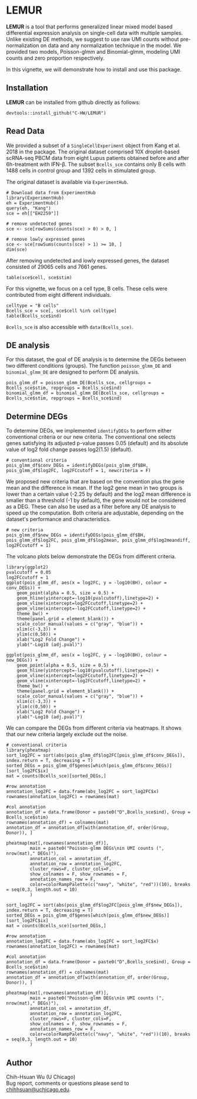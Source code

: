 # LEMUR

**LEMUR** is a tool that performs generalized linear mixed model based differential expression analysis on single-cell data with multiple samples. Unlike existing DE methods, we suggest to use raw UMI counts without pre-normalization on data and any normalization technique in the model. We provided two models, Poisson-glmm and Binomial-glmm, modeling UMI counts and zero proportion respectively.

In this vignette, we will demonstrate how to install and use this package.

## Installation

**LEMUR** can be installed from github directly as follows:
```{r}
devtools::install_github("C-HW/LEMUR")
```

## Read Data

We provided a subset of a `SingleCellExperiment` object from Kang et al. 2018 in the package. The original dataset comprised 10X droplet-based scRNA-seq PBCM data from eight Lupus patients obtained before and after 6h-treatment with IFN-β. The subset `Bcells_sce` contains only B cells with 1488 cells in control group and 1392 cells in stimulated group. 

The original dataset is available via `ExperimentHub`.

```{r}
# Download data from ExperimentHub
library(ExperimentHub)
eh = ExperimentHub()
query(eh, "Kang")
sce = eh[["EH2259"]]

# remove undetected genes
sce <- sce[rowSums(counts(sce) > 0) > 0, ]

# remove lowly expressed genes
sce <- sce[rowSums(counts(sce) > 1) >= 10, ]
dim(sce)
```
After removing undetected and lowly expressed genes, the dataset consisted of 29065 cells and 7661 genes. 

```{r}
table(sce$cell, sce$stim)
```

For this vignette, we focus on a cell type, B cells. These cells were contributed from eight different individuals.
```{r}
celltype = "B cells"
Bcells_sce = sce[, sce$cell %in% celltype]
table(Bcells_sce$ind)
```

`Bcells_sce` is also accessible with `data(Bcells_sce)`.


## DE analysis

For this dataset, the goal of DE analysis is to determine the DEGs between two different conditions (groups). The function `poisson_glmm_DE` and `binomial_glmm_DE` are designed to perform DE analysis.

```{r}
pois_glmm_df = poisson_glmm_DE(Bcells_sce, cellgroups = Bcells_sce$stim, repgroups = Bcells_sce$ind)
binomial_glmm_df = binomial_glmm_DE(Bcells_sce, cellgroups = Bcells_sce$stim, repgroups = Bcells_sce$ind)
```

## Determine DEGs

To determine DEGs, we implemented `identifyDEGs` to perform either conventional criteria or our new criteria. The conventional one selects genes satisfying its adjusted p-value passes 0.05 (default) and its absolute value of log2 fold change passes log2(1.5) (default).

```{r}
# conventional criteria
pois_glmm_df$conv_DEGs = identifyDEGs(pois_glmm_df$BH, pois_glmm_df$log2FC, log2FCcutoff = 1, newcriteria = F)
```

We proposed new criteria that are based on the convention plus the gene mean and the difference in mean. If the log2 gene mean in two groups is lower than a certain value (-2.25 by default) and the log2 mean difference is smaller than a threshold (-1 by default), the gene would not be considered as a DEG. These can also be used as a filter before any DE analysis to speed up the computation. Both criteria are adjustable, depending on the dataset's performance and characteristics.

```{r}
# new criteria
pois_glmm_df$new_DEGs = identifyDEGs(pois_glmm_df$BH, pois_glmm_df$log2FC, pois_glmm_df$log2mean, pois_glmm_df$log2meandiff, log2FCcutoff = 1)
```

The volcano plots below demonstrate the DEGs from different criteria.
```{r}
library(ggplot2)
pvalcutoff = 0.05
log2FCcutoff = 1
ggplot(pois_glmm_df, aes(x = log2FC, y = -log10(BH), colour = conv_DEGs)) +
    geom_point(alpha = 0.5, size = 0.5) +
    geom_hline(yintercept=-log10(pvalcutoff),linetype=2) +
    geom_vline(xintercept=log2FCcutoff,linetype=2) + 
    geom_vline(xintercept=-log2FCcutoff,linetype=2) +
    theme_bw() + 
    theme(panel.grid = element_blank()) + 
    scale_color_manual(values = c("gray", "blue")) +
    xlim(c(-3,3)) + 
    ylim(c(0,50)) + 
    xlab("Log2 Fold Change") + 
    ylab("-Log10 (adj.pval)")
    
ggplot(pois_glmm_df, aes(x = log2FC, y = -log10(BH), colour = new_DEGs)) +
    geom_point(alpha = 0.5, size = 0.5) +
    geom_hline(yintercept=-log10(pvalcutoff),linetype=2) +
    geom_vline(xintercept=log2FCcutoff,linetype=2) + 
    geom_vline(xintercept=-log2FCcutoff,linetype=2) +
    theme_bw() + 
    theme(panel.grid = element_blank()) + 
    scale_color_manual(values = c("gray", "blue")) +
    xlim(c(-3,3)) + 
    ylim(c(0,50)) + 
    xlab("Log2 Fold Change") + 
    ylab("-Log10 (adj.pval)")
```

We can compare the DEGs from different criteria via heatmaps. It shows that our new criteria largely exclude out the noise.
```{r}
# conventional criteria
library(pheatmap)
sort_log2FC = sort(abs(pois_glmm_df$log2FC[pois_glmm_df$conv_DEGs]), index.return = T, decreasing = T)
sorted_DEGs = pois_glmm_df$genes[which(pois_glmm_df$conv_DEGs)][sort_log2FC$ix]
mat = counts(Bcells_sce)[sorted_DEGs,]

#row annotation
annotation_log2FC = data.frame(abs_log2FC = sort_log2FC$x)
rownames(annotation_log2FC) = rownames(mat)

#col annotation
annotation_df = data.frame(Donor = paste0("D",Bcells_sce$ind), Group = Bcells_sce$stim)
rownames(annotation_df) = colnames(mat)
annotation_df = annotation_df[with(annotation_df, order(Group, Donor)), ]

pheatmap(mat[,rownames(annotation_df)], 
         main = paste0("Poisson-glmm DEGs\nin UMI counts (", nrow(mat)," DEGs)"),
         annotation_col = annotation_df, 
         annotation_row = annotation_log2FC,
         cluster_rows=F, cluster_cols=F, 
         show_colnames = F, show_rownames = F,
         annotation_names_row = F,
         color=colorRampPalette(c("navy", "white", "red"))(10), breaks = seq(0,3, length.out = 10)
         )
```

```{r}
sort_log2FC = sort(abs(pois_glmm_df$log2FC[pois_glmm_df$new_DEGs]), index.return = T, decreasing = T)
sorted_DEGs = pois_glmm_df$genes[which(pois_glmm_df$new_DEGs)][sort_log2FC$ix]
mat = counts(Bcells_sce)[sorted_DEGs,]

#row annotation
annotation_log2FC = data.frame(abs_log2FC = sort_log2FC$x)
rownames(annotation_log2FC) = rownames(mat)

#col annotation
annotation_df = data.frame(Donor = paste0("D",Bcells_sce$ind), Group = Bcells_sce$stim)
rownames(annotation_df) = colnames(mat)
annotation_df = annotation_df[with(annotation_df, order(Group, Donor)), ]

pheatmap(mat[,rownames(annotation_df)], 
         main = paste0("Poisson-glmm DEGs\nin UMI counts (", nrow(mat)," DEGs)"),
         annotation_col = annotation_df, 
         annotation_row = annotation_log2FC,
         cluster_rows=F, cluster_cols=F, 
         show_colnames = F, show_rownames = F,
         annotation_names_row = F,
         color=colorRampPalette(c("navy", "white", "red"))(10), breaks = seq(0,3, length.out = 10)
         )
```
## Author
Chih-Hsuan Wu (U Chicago)    
Bug report, comments or questions please send to chihhsuan@uchicago.edu.
